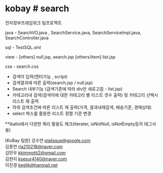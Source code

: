# kobay # search
전자정부프레임워크 팀프로젝트 


java - SearchVO.java , SearchService.java, SearchServiceImpl.java, SearchController.java

sql - TestSQL.xml

view - [others] null.jsp, search.jsp [others/item] list.jsp

css - search.css


- 검색어 입력(엔터가능 , script)
- 검색결과에 따른 출력(search.jsp / null.jsp)
- Search 내부기능 (검색기준에 따라 div만 새로고침 - list.jsp)
- 카테고리내 검색(검색어에 대한 카테고리 별 리스트 갯수 출력) 및 카테고리 선택시 리스트 재 출력
- 하위 검색조건에 따른 리스트 재 출력(가격, 결과내재검색, 배송기준, 경매상태)
- select 박스를 활용한 리스트 정렬 기준 변경

**ibatis에서 다양한 쿼리 활용도 체크(iterater, isNotNull, isNotEmpty등의 태그사용)


[KoBay 팀원]
강수연 pialissue@google.com <br/>
김종연 rla210218@naver.com <br/>
김민우 kkimmotti2@gmail.com <br/>
김현지 ksesur4140@naver.com <br/>
이진경 kegljk@hanmail.net <br/>
